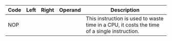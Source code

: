 | Code | Left | Right | Operand | Description                                                                                 |
| ---- | ---- | ----- | ------- | ------------------------------------------------------------------------------------------- |
| NOP  |      |       |         | This instruction is used to waste time in a CPU, it costs the time of a single instruction. |
